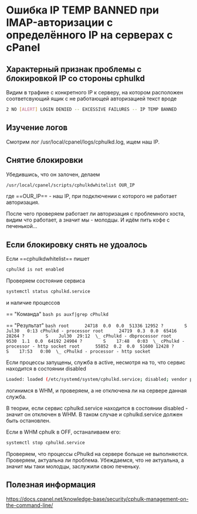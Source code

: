 

# Ошибка IP TEMP BANNED при IMAP-авторизации с определённого IP на серверах с cPanel
## Характерный признак проблемы с блокировкой IP со стороны cphulkd
Видим в трафике с конкретного IP к серверу, на котором расположен соответсвующий ящик с не работающей авторизацией текст вроде 

```bash
2 NO [ALERT] LOGIN DENIED -- EXCESSIVE FAILURES -- IP TEMP BANNED
```

## Изучение логов
Смотрим лог  /usr/local/cpanel/logs/cphulkd.log, ищем наш IP.

## Cнятие блокировки
Убедившись, что он залочен, делаем 
```bash
/usr/local/cpanel/scripts/cphulkdwhitelist OUR_IP
```
где ==OUR_IP== - наш IP, при подключении с которого не работает авторизация. 

После чего проверяем работает ли авторизация с проблемного хоста, видим что работает, а значит мы - молодцы. И идём пить кофе с печенькой...

## Если блокировку снять не удоалось

Если ==cphulkdwhitelist== пишет

```bash
cphulkd is not enabled
```
Проверяем состояние сервиса
```bash
systemctl status cphulkd.service
```
и наличие процессов


== "Команда"
    ```bash
    ps auxf|grep cPhulkd
    ```

== "Результат"
    ```bash
    root      24718  0.0  0.0  51336 12952 ?        S    Jul30   0:13 cPhulkd - processor
    root      24719  0.3  0.0  65416 28264 ?        S    Jul30  29:12  \_ cPhulkd - dbprocessor
    root       9530  1.1  0.0  64192 24904 ?        S    17:48   0:03  \_ cPhulkd - processor - http socket
    root      55852  0.2  0.0  51600 12428 ?        S    17:53   0:00  \_ cPhulkd - processor - http socket
    ```

Если процессы запущены, служба в active, несмотря на то, что сервис находится в состоянии disabled

```bash
Loaded: loaded (/etc/systemd/system/cphulkd.service; disabled; vendor preset: disabled)
```
логинимся в WHM, и проверяем, а не отключена ли на сервере данная служба. 

В теории, если сервис cphulkd.service находится в состоянии disabled - значит он отключен в WHM. 
В таком случае и cphulkd.service должен быть остановлен.

Если в WHM cphulk в OFF, останаливаем его:

```bash
systemctl stop cphulkd.service
```
Проверяем, что процессы cPhulkd на сервере больше не выполняются. 
Проверяем, актуальна ли проблема. Убеждаемся, что не актуальна, а значит мы таки молодцы, заслужили свою печеньку.

## Полезная информация 
https://docs.cpanel.net/knowledge-base/security/cphulk-management-on-the-command-line/